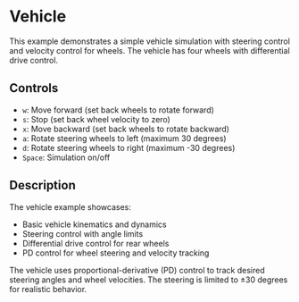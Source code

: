 # Vehicle

This example demonstrates a simple vehicle simulation with steering control and velocity control for wheels. The vehicle has four wheels with differential drive control.

## Controls

- `w`: Move forward (set back wheels to rotate forward)
- `s`: Stop (set back wheel velocity to zero)
- `x`: Move backward (set back wheels to rotate backward)
- `a`: Rotate steering wheels to left (maximum 30 degrees)
- `d`: Rotate steering wheels to right (maximum -30 degrees)
- `Space`: Simulation on/off

## Description

The vehicle example showcases:
- Basic vehicle kinematics and dynamics
- Steering control with angle limits
- Differential drive control for rear wheels
- PD control for wheel steering and velocity tracking

The vehicle uses proportional-derivative (PD) control to track desired steering angles and wheel velocities. The steering is limited to ±30 degrees for realistic behavior.
